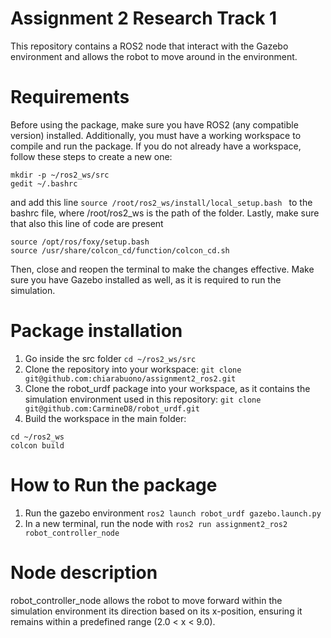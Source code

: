 # Assignment 2 Research Track 1
This repository contains a ROS2 node that interact with the Gazebo environment and allows the robot to move around in the environment.
# Requirements
Before using the package, make sure you have ROS2 (any compatible version) installed. Additionally, you must have a working workspace to compile and run the package. If you do not already have a workspace, follow these steps to create a new one:
```
mkdir -p ~/ros2_ws/src
gedit ~/.bashrc
```
and add this line ```source /root/ros2_ws/install/local_setup.bash ``` to the bashrc file, where /root/ros2_ws is the path of the folder. Lastly, make sure that also this line of code are present 
```
source /opt/ros/foxy/setup.bash
source /usr/share/colcon_cd/function/colcon_cd.sh
```
Then, close and reopen the terminal to make the changes effective.
Make sure you have Gazebo installed as well, as it is required to run the simulation.
# Package installation
1.	Go inside the src folder ```cd ~/ros2_ws/src```
2.	Clone the repository into your workspace: ```git clone git@github.com:chiarabuono/assignment2_ros2.git```
3.	Clone the robot_urdf package into your workspace, as it contains the simulation environment used in this repository: ```git clone git@github.com:CarmineD8/robot_urdf.git```
4.	Build the workspace in the main folder:
```
cd ~/ros2_ws
colcon build
```
# How to Run the package
1.	Run the gazebo environment ```ros2 launch robot_urdf gazebo.launch.py```
2.	In a new terminal, run the node with ```ros2 run assignment2_ros2 robot_controller_node```
# Node description
robot_controller_node allows the robot to move forward within the simulation environment its direction based on its x-position, ensuring it remains within a predefined range (2.0 < x < 9.0).